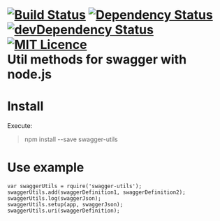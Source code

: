 [![Build Status](https://travis-ci.org/miyoda/swagger-utils.svg?branch=master)](https://travis-ci.org/miyoda/swagger-utils)
[![Dependency Status](https://david-dm.org/miyoda/swagger-utils.svg)](https://david-dm.org/miyoda/swagger-utils)
[![devDependency Status](https://david-dm.org/miyoda/swagger-utils/dev-status.svg)](https://david-dm.org/miyoda/swagger-utils#info=devDependencies)
[![MIT Licence](https://badges.frapsoft.com/os/mit/mit.svg?v=103)](https://opensource.org/licenses/mit-license.php)   
Util methods for swagger with node.js
==============================================================

# Install
Execute:
> npm install --save swagger-utils

# Use example
```
var swaggerUtils = rquire('swagger-utils');
swaggerUtils.add(swaggerDefinition1, swaggerDefinition2);
swaggerUtils.log(swaggerJson);
swaggerUtils.setup(app, swaggerJson);
swaggerUtils.uri(swaggerDefinition);
```
